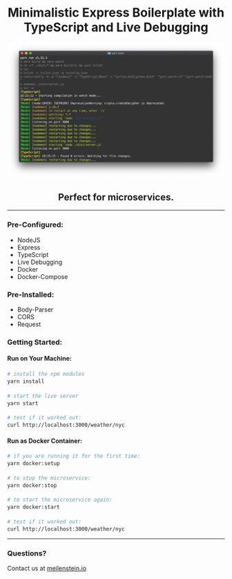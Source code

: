 <div align="center">

# Minimalistic Express Boilerplate with TypeScript and Live Debugging

<img src="express-typescript-microservice.png" />

## Perfect for microservices.

</div>

---

### Pre-Configured:

- NodeJS
- Express
- TypeScript
- Live Debugging
- Docker
- Docker-Compose

### Pre-Installed:

- Body-Parser
- CORS
- Request

### Getting Started:

#### Run on Your Machine:

```sh
# install the npm modules
yarn install

# start the live server
yarn start

# test if it worked out:
curl http://localhost:3000/weather/nyc
```

#### Run as Docker Container:

```sh
# if you are running it for the first time:
yarn docker:setup

# to stop the microservice:
yarn docker:stop

# to start the microservice again:
yarn docker:start

# test if it worked out:
curl http://localhost:3000/weather/nyc
```

---

### Questions?

Contact us at [meilenstein.io](https://meilenstein.io)
